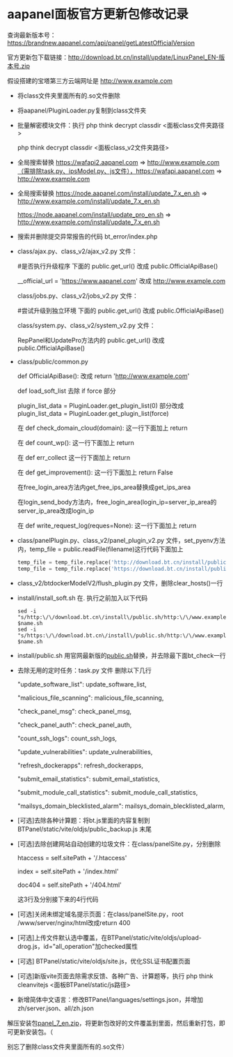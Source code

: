 # aapanel面板官方更新包修改记录

查询最新版本号：https://brandnew.aapanel.com/api/panel/getLatestOfficialVersion

官方更新包下载链接：http://download.bt.cn/install/update/LinuxPanel_EN-版本号.zip

假设搭建的宝塔第三方云端网址是 http://www.example.com

- 将class文件夹里面所有的.so文件删除

- 将aapanel/PluginLoader.py复制到class文件夹

- 批量解密模块文件：执行 php think decrypt classdir <面板class文件夹路径>

  php think decrypt classdir <面板class_v2文件夹路径>

- 全局搜索替换 https://wafapi2.aapanel.com => http://www.example.com（需排除task.py、ipsModel.py、js文件），https://wafapi.aapanel.com => http://www.example.com

- 全局搜索替换 https://node.aapanel.com/install/update_7.x_en.sh => http://www.example.com/install/update_7.x_en.sh

  https://node.aapanel.com/install/update_pro_en.sh => http://www.example.com/install/update_7.x_en.sh

- 搜索并删除提交异常报告的代码 bt_error/index.php

- class/ajax.py、class_v2/ajax_v2.py 文件：

  \#是否执行升级程序 下面的 public.get_url() 改成 public.OfficialApiBase()

  __official_url = 'https://www.aapanel.com' 改成 http://www.example.com

  class/jobs.py、class_v2/jobs_v2.py 文件：

  \#尝试升级到独立环境 下面的 public.get_url() 改成 public.OfficialApiBase()

  class/system.py、class_v2/system_v2.py 文件：

  RepPanel和UpdatePro方法内的 public.get_url() 改成 public.OfficialApiBase()

- class/public/common.py

  def OfficialApiBase(): 改成 return 'http://www.example.com'

  def load_soft_list 去除 if force 部分

  plugin_list_data = PluginLoader.get_plugin_list(0) 部分改成 plugin_list_data = PluginLoader.get_plugin_list(force)

  在 def check_domain_cloud(domain): 这一行下面加上 return

  在 def count_wp(): 这一行下面加上 return

  在 def err_collect 这一行下面加上 return

  在 def get_improvement(): 这一行下面加上 return False

  在free_login_area方法内get_free_ips_area替换成get_ips_area

  在login_send_body方法内，free_login_area(login_ip=server_ip_area的server_ip_area改成login_ip

  在 def write_request_log(reques=None): 这一行下面加上 return

- class/panelPlugin.py、class_v2/panel_plugin_v2.py 文件，set_pyenv方法内，temp_file = public.readFile(filename)这行代码下面加上

  ```python
  temp_file = temp_file.replace('http://download.bt.cn/install/public.sh', 'http://www.example.com/install/public.sh')
  temp_file = temp_file.replace('https://download.bt.cn/install/public.sh', 'http://www.example.com/install/public.sh')
  ```
  
- class_v2/btdockerModelV2/flush_plugin.py 文件，删除clear_hosts()一行

- install/install_soft.sh 在. 执行之前加入以下代码

  ```shell
  sed -i "s/http:\/\/download.bt.cn\/install\/public.sh/http:\/\/www.example.com\/install\/public.sh/" $name.sh
  sed -i "s/https:\/\/download.bt.cn\/install\/public.sh/http:\/\/www.example.com\/install\/public.sh/" $name.sh
  ```
  
- install/public.sh 用官网最新版的[public.sh](http://download.bt.cn/install/public.sh)替换，并去除最下面bt_check一行

- 去除无用的定时任务：task.py 文件  删除以下几行

  "update_software_list": update_software_list,

  "malicious_file_scanning": malicious_file_scanning,

  "check_panel_msg": check_panel_msg,

  "check_panel_auth": check_panel_auth,

  "count_ssh_logs": count_ssh_logs,

  "update_vulnerabilities": update_vulnerabilities,

  "refresh_dockerapps": refresh_dockerapps,

  "submit_email_statistics": submit_email_statistics,

  "submit_module_call_statistics": submit_module_call_statistics,

  "mailsys_domain_blecklisted_alarm": mailsys_domain_blecklisted_alarm,

- [可选]去除各种计算题：将bt.js里面的内容复制到 BTPanel/static/vite/oldjs/public_backup.js 末尾

- [可选]去除创建网站自动创建的垃圾文件：在class/panelSite.py，分别删除

  htaccess = self.sitePath + '/.htaccess'

  index = self.sitePath + '/index.html'

  doc404 = self.sitePath + '/404.html'

  这3行及分别接下来的4行代码

- [可选]关闭未绑定域名提示页面：在class/panelSite.py，root /www/server/nginx/html改成return 400

- [可选]上传文件默认选中覆盖，在BTPanel/static/vite/oldjs/upload-drog.js，id="all_operation"加checked属性

- [可选] BTPanel/static/vite/oldjs/site.js，优化SSL证书配置页面

- [可选]新版vite页面去除需求反馈、各种广告、计算题等，执行 php think cleanvitejs <面板BTPanel/static/js路径>

- 新增简体中文语言：修改BTPanel/languages/settings.json，并增加 zh/server.json、all/zh.json


解压安装包[panel_7_en.zip](http://download.bt.cn/install/src/panel_7_en.zip)，将更新包改好的文件覆盖到里面，然后重新打包，即可更新安装包。（

别忘了删除class文件夹里面所有的.so文件）

